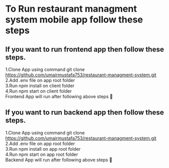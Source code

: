 # To Run restaurant managment system mobile app follow these steps

## If you want to run frontend app then follow these steps.

1.Clone App using command git clone https://github.com/umairmustafa753/restaurant-managment-system.git \
2.Add .env file on app root folder \
3.Run npm install on client folder \
4.Run npm start on client folder \
Frontend App will run after following above steps 🎉

## If you want to run backend app then follow these steps.

1.Clone App using command git clone https://github.com/umairmustafa753/restaurant-managment-system.git \
2.Add .env file on app root folder \
3.Run npm install on app root folder \
4.Run npm start on app root folder \
Backend App will run after following above steps 🎉
